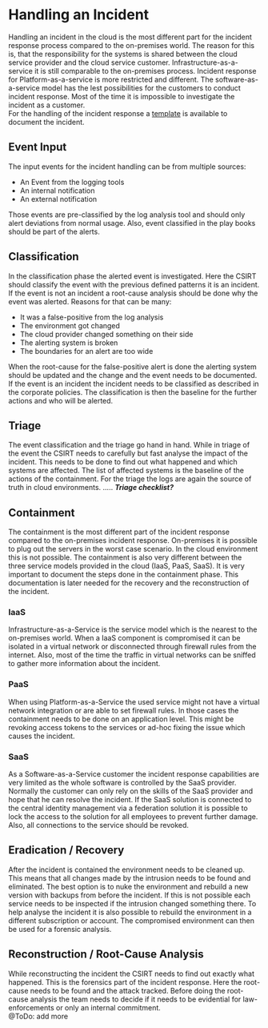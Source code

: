 # Handling an Incident
Handling an incident in the cloud is the most different part for the incident response process compared to the
on-premises world. The reason for this is, that the responsibility for the systems is shared between the cloud service
provider and the cloud service customer. Infrastructure-as-a-service it is still comparable to the on-premises process.
Incident response for Platform-as-a-service is more restricted and different. The software-as-a-service model has the
lest possibilities for the customers to conduct incident response. Most of the time it is impossible to investigate the
incident as a customer.  
For the handling of the incident response a [template](../templates/incidentFactsSheet.md) is available to document the
incident.

## Event Input
The input events for the incident handling can be from multiple sources:
* An Event from the logging tools
* An internal notification
* An external notification

Those events are pre-classified by the log analysis tool and should only alert deviations from normal usage. Also, event
classified in the play books should be part of the alerts.

## Classification
In the classification phase the alerted event is investigated. Here the CSIRT should classify the event with the
previous defined patterns it is an incident. If the event is not an incident a root-cause analysis should be done why
the event was alerted. Reasons for that can be many:
* It was a false-positive from the log analysis
* The environment got changed
* The cloud provider changed something on their side
* The alerting system is broken
* The boundaries for an alert are too wide

When the root-cause for the false-positive alert is done the alerting system should be updated and the change and the
event needs to be documented.  
If the event is an incident the incident needs to be classified as described in the corporate policies. The
classification is then the baseline for the further actions and who will be alerted.  

## Triage
The event classification and the triage go hand in hand. While in triage of the event the CSIRT needs to carefully
but fast analyse the impact of the incident. This needs to be done to find out what happened and which systems are
affected. The list of affected systems is the baseline of the actions of the containment. For the triage the logs are
again the source of truth in cloud environments. ..... ***Triage checklist?***

## Containment
The containment is the most different part of the incident response compared to the on-premises incident response. 
On-premises it is possible to plug out the servers in the worst case scenario. In the cloud environment this is not
possible. The containment is also very different between the three service models provided in the cloud (IaaS, PaaS,
SaaS). It is very important to document the steps done in the containment phase. This documentation is later needed for
the recovery and the reconstruction of the incident.

### IaaS
Infrastructure-as-a-Service is the service model which is the nearest to the on-premises world. When a IaaS component is
compromised it can be isolated in a virtual network or disconnected through firewall rules from the internet. Also, most
of the time the traffic in virtual networks can be sniffed to gather more information about the incident. 

### PaaS
When using Platform-as-a-Service the used service might not have a virtual network integration or are able to set 
firewall rules. In those cases the containment needs to be done on an application level. This might be revoking access
tokens to the services or ad-hoc fixing the issue which causes the incident.  

### SaaS
As a Software-as-a-Service customer the incident response capabilities are very limited as the whole software is
controlled by the SaaS provider. Normally the customer can only rely on the skills of the SaaS provider and hope that he
can resolve the incident. If the SaaS solution is connected to the central identity management via a federation solution
it is possible to lock the access to the solution for all employees to prevent further damage. Also, all connections to
the service should be revoked. 

## Eradication / Recovery
After the incident is contained the environment needs to be cleaned up. This means that all changes made by the
intrusion needs to be found and eliminated. The best option is to nuke the environment and rebuild a new version with
backups from before the incident. If this is not possible each service needs to be inspected if the intrusion changed
something there. To help analyse the incident it is also possible to rebuild the environment in a different subscription
or account. The compromised environment can then be used for a forensic analysis.

## Reconstruction / Root-Cause Analysis
While reconstructing the incident the CSIRT needs to find out exactly what happened. This is the forensics part of the
incident response. Here the root-cause needs to be found and the attack tracked. Before doing the root-cause analysis
the team needs to decide if it needs to be evidential for law-enforcements or only an internal commitment.  
@ToDo: add more 